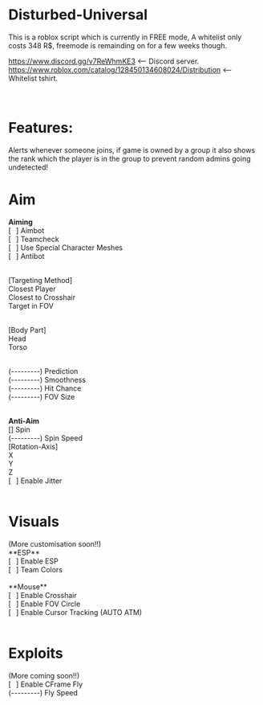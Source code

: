 # Disturbed-Universal
This is a roblox script which is currently in FREE mode,
A whitelist only costs 348 R$, freemode is remainding on for a few weeks though.

https://www.discord.gg/v7ReWhmKE3 <-- Discord server. <br>
https://www.roblox.com/catalog/128450134608024/Distribution <-- Whitelist tshirt.
<br><br><br>
# Features:
Alerts whenever someone joins, if game is owned by a group it also shows the rank which the player is in the group to prevent random admins going undetected!
<br><h1>Aim</h1>
**Aiming**<br>
[⠀] Aimbot<br>
[⠀] Teamcheck<br>
[⠀] Use Special Character Meshes<br>
[⠀] Antibot<br><br>

[Targeting Method]<br>
Closest Player<br>
Closest to Crosshair<br>
Target in FOV<br><br>

[Body Part]<br>
Head<br>
Torso<br><br>

(---------) Prediction<br>
(---------) Smoothness<br>
(---------) Hit Chance<br>
(---------) FOV Size<br><br>

**Anti-Aim**<br>
[] Spin<br>
(---------) Spin Speed<br>
[Rotation-Axis]<br>
X<br>
Y<br>
Z<br>
[⠀] Enable Jitter<br><br>

<h1>Visuals</h1> (More customisation soon!!)<br>
**ESP**<br>
[⠀] Enable ESP<br>
[⠀] Team Colors<br><br>
**Mouse**<br>
[⠀] Enable Crosshair<br>
[⠀] Enable FOV Circle<br>
[⠀] Enable Cursor Tracking (AUTO ATM)<br><br>

<h1>Exploits</h1> (More coming soon!!)<br>
[⠀] Enable CFrame Fly<br>
(---------) Fly Speed
